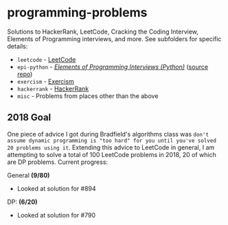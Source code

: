 # programming-problems
Solutions to HackerRank, LeetCode, Cracking the Coding Interview, Elements of Programming interviews, and more.
See subfolders for specific details:

* `leetcode` - [LeetCode](https://leetcode.com/jsgoller1/)
* `epi-python` - _[Elements of Programming Interviews (Python)](https://www.amazon.com/Elements-Programming-Interviews-Python-Insiders/dp/1537713949)_ ([source repo](https://github.com/adnanaziz/EPIJudge))
* `exercism` - [Exercism](https://exercism.io/profiles/jsgoller1)
* `hackerrank` - [HackerRank](https://www.hackerrank.com/jsgoller1)
* `misc` - Problems from places other than the above

## 2018 Goal
One piece of advice I got during Bradfield's algorithms class was `don't assume dynamic programming is "too hard" for you until you've solved 20 problems using it`.
Extending this advice to LeetCode in general, I am attempting to solve a total of 100 LeetCode problems in 2018, 20 of which are DP problems. Current progress:

General **(9/80)**
  - Looked at solution for #894

DP: **(6/20)**
  - Looked at solution for #790
